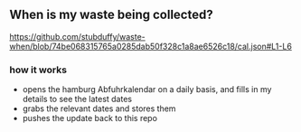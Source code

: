 ## When is my waste being collected?
  https://github.com/stubduffy/waste-when/blob/74be068315765a0285dab50f328c1a8ae6526c18/cal.json#L1-L6
  
  ### how it works
  - opens the hamburg Abfuhrkalendar on a daily basis, and fills in my details to see the latest dates
  - grabs the relevant dates and stores them
  - pushes the update back to this repo
  
